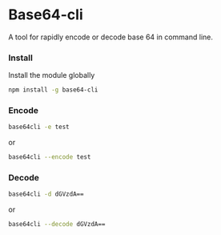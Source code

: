 # Base64-cli
A tool for rapidly encode or decode base 64 in command line.

### Install
Install the module globally
```sh
npm install -g base64-cli
```

### Encode
```sh
base64cli -e test
```
or
```sh
base64cli --encode test
```

### Decode
```sh
base64cli -d dGVzdA==
```
or
```sh
base64cli --decode dGVzdA==
```
